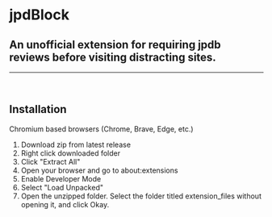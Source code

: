 # jpdBlock
## An unofficial extension for requiring jpdb reviews before visiting distracting sites.
<hr/>
<br/>

## Installation

Chromium based browsers (Chrome, Brave, Edge, etc.)

1. Download zip from latest release
2. Right click downloaded folder
3. Click "Extract All"
4. Open your browser and go to about:extensions
5. Enable Developer Mode
6. Select "Load Unpacked"
7. Open the unzipped folder. Select the folder titled extension_files without opening it, and click Okay.
